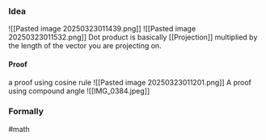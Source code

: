 ### Idea
![[Pasted image 20250323011439.png]]
![[Pasted image 20250323011532.png]]
Dot product is basically [[Projection]] multiplied by the length of the vector you are projecting on.
#### Proof
a proof using cosine rule
![[Pasted image 20250323011201.png]]
A proof using compound angle
![[IMG_0384.jpeg]]

### Formally

#math 



